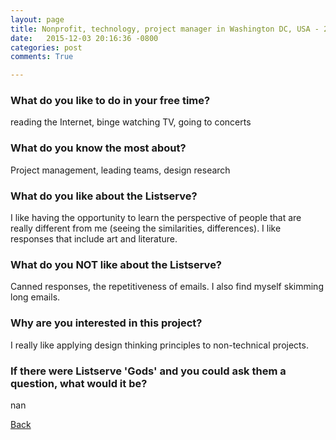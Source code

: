 ```yaml
---
layout: page
title: Nonprofit, technology, project manager in Washington DC, USA - 25
date:   2015-12-03 20:16:36 -0800
categories: post
comments: True

---
```


### What do you like to do in your free time?
<p>reading the Internet, binge watching TV, going to concerts </p>

### What do you know the most about?
<p>Project management, leading teams, design research</p>

### What do you like about the Listserve?
<p>I like having the opportunity to learn the perspective of people that are really different from me (seeing the similarities, differences). I like responses that include art and literature.</p>

### What do you NOT like about the Listserve?
<p>Canned responses, the repetitiveness of emails. I also find myself skimming long emails.</p>

### Why are you interested in this project?
<p>I really like applying design thinking principles to non-technical projects.</p>

### If there were Listserve 'Gods' and you could ask them a question, what would it be?
<p>nan</p>

[Back][1]

[1]: /responders/all
